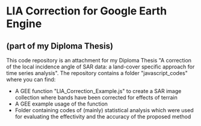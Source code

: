 # LIA Correction for Google Earth Engine 
## (part of my Diploma Thesis)

This code repository is an attachment for my Diploma Thesis "A correction of the local incidence angle of SAR data: a land-cover specific approach for time series analysis".
The repository contains a folder "javascript_codes" where you can find: 
  - A GEE function "LIA_Correction_Example.js" to create a SAR image collection where bands have been corrected for effects of terrain
  - A GEE example usage of the function
  - Folder containing codes of (mainly) statistical analysis which were used for evaluating the effectivity and the accuracy of the proposed method
